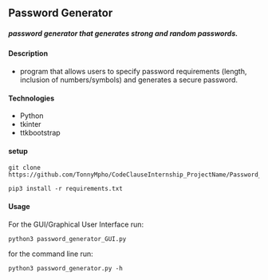 ## Password Generator

##### password generator that generates strong and random passwords.

#### Description
- program that allows users to specify password requirements (length,
inclusion of numbers/symbols) and generates a secure password.
#### Technologies
- Python
- tkinter
- ttkbootstrap

#### setup
```
git clone  https://github.com/TonnyMpho/CodeClauseInternship_ProjectName/Password_Generator

pip3 install -r requirements.txt
```

#### Usage
For the GUI/Graphical User Interface run:
```
python3 password_generator_GUI.py
```

for the command line run:
```
python3 password_generator.py -h
```
